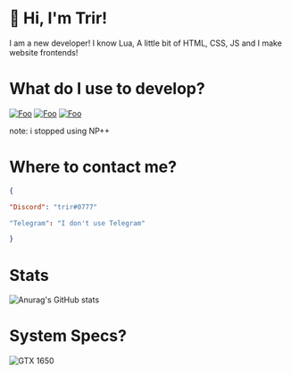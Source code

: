 # 👋 Hi, I'm Trir! 
I am a new developer! I know Lua, A little bit of HTML, CSS, JS and I make website frontends!

# What do I use to develop?
<a href="https://code.visualstudio.com/" rel="vscode">![Foo](https://img.shields.io/badge/Visual%20Studio%20Code-007ACC.svg?style=for-the-badge&logo=Visual-Studio-Code&logoColor=white)</a>
<a href="https://jetbrains.com/webstorm/" rel="webstorm">![Foo](https://img.shields.io/badge/WebStorm-000?logo=webstorm&logoColor=fff&style=for-the-badge)</a>
<a href="https://notepad-plus-plus.org/" rel="np++">![Foo](https://img.shields.io/badge/Notepad++-90E59A.svg?style=for-the-badge&logo=notepad%2B%2B&logoColor=black)</a>

note: i stopped using NP++
# Where to contact me? 
```json
{

"Discord": "trir#0777"

"Telegram": "I don't use Telegram"

}
```


# Stats
![Anurag's GitHub stats](https://github-readme-stats.vercel.app/api?username=trirdev&theme=dark&show_icons=true)

# System Specs?
![GTX 1650](https://img.shields.io/badge/NVIDIA-GTX1650-76B900?style=for-the-badge&logo=nvidia&logoColor=white)
